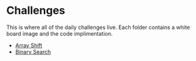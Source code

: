 # Challenges

This is where all of the daily challenges live. Each folder contains a white board image and the code implimentation. 

* [Array Shift](./arrayShift)
* [Binary Search](./binarySearch)